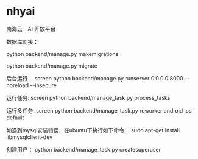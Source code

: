 # nhyai
南海云　AI 开放平台

数据库割接：

python backend/manage.py makemigrations

python backend/manage.py migrate

后台运行：
screen python backend/manage.py runserver 0.0.0.0:8000 --noreload --insecure

运行任务:
screen python backend/manage_task.py process_tasks

运行多任务:
screen python backend/manage_task.py rqworker android ios default

如遇到mysql安装错误，在ubuntu下执行如下命令：
sudo apt-get install libmysqlclient-dev

创建用户：
python backend/manage_task.py createsuperuser
